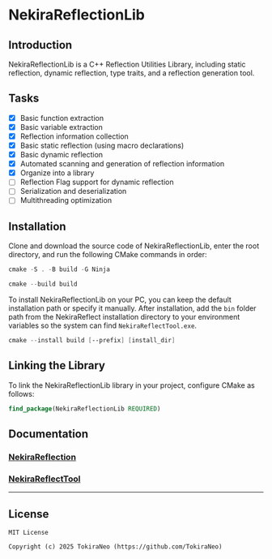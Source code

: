 # NekiraReflectionLib

## Introduction

NekiraReflectionLib is a C++ Reflection Utilities Library, including static reflection, dynamic reflection, type traits, and a reflection generation tool.

## Tasks

- [x] Basic function extraction
- [x] Basic variable extraction
- [x] Reflection information collection
- [x] Basic static reflection (using macro declarations)
- [x] Basic dynamic reflection
- [x] Automated scanning and generation of reflection information
- [x] Organize into a library
- [ ] Reflection Flag support for dynamic reflection
- [ ] Serialization and deserialization
- [ ] Multithreading optimization

## Installation

Clone and download the source code of NekiraReflectionLib, enter the root directory, and run the following CMake commands in order:

```powershell
cmake -S . -B build -G Ninja
```

```powershell
cmake --build build
```

To install NekiraReflectionLib on your PC, you can keep the default installation path or specify it manually. After installation, add the `bin` folder path from the NekiraReflect installation directory to your environment variables so the system can find `NekiraReflectTool.exe`.

```powershell
cmake --install build [--prefix] [install_dir]
```

## Linking the Library

To link the NekiraReflectionLib library in your project, configure CMake as follows:

```cmake
find_package(NekiraReflectionLib REQUIRED)
```

## Documentation

### [NekiraReflection](../NekiraReflection/NekiraReflection.EN.MD)

### [NekiraReflectTool](../NekiraReflectTool/NekiraReflectTool.EN.MD)

---

## License

```
MIT License

Copyright (c) 2025 TokiraNeo (https://github.com/TokiraNeo)
```

